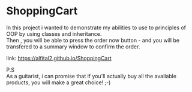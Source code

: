 # ShoppingCart

In this project i wanted to demonstrate my abilities to use to principles of OOP by using classes and inheritance. <br>
Then , you will be able to press the order now button - and you will be transfered to a summary window to confirm the order.<br>

link: https://alfital2.github.io/ShoppingCart

P.S<br>
As a guitarist, i can promise that if you'll actually buy all the available products, you will make a great choice! ;-)
